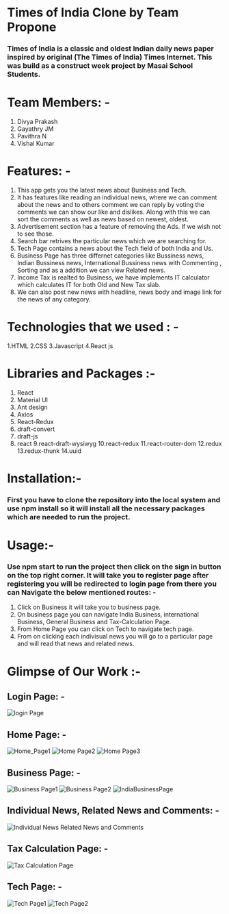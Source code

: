 # Times of India Clone by Team Propone

### Times of India is a classic and oldest Indian daily news paper inspired by original (The Times of India) Times Internet. This was build as a construct week        project by Masai School Students.

# Team Members: -
  1. Divya Prakash
  2. Gayathry JM
  3. Pavithra N
  4. Vishal Kumar

# Features: -
  1. This app gets you the latest news about Business and Tech.
  2. It has features like reading an individual news, where we can comment about the news and to others comment we can reply by voting the comments we can show        our like and dislikes. Along with this we can sort the comments as well as news based on newest, oldest.
  3. Advertisement section has a feature of removing the Ads. If we wish not to see those.
  4. Search bar retrives the particular news which we are searching for.
  5. Tech Page contains a news about the Tech field of both India and Us.
  6. Business Page has three differnet categories like Bussiness news, Indian Bussiness news, International Bussiness news with Commenting , Sorting and as a          addition we can view Related news.
  7. Income Tax is realted to Business, we have implements IT calculator which calculates IT for both Old and New Tax slab.
  8. We can also post new news with headline, news body and image link for the news of any category.

# Technologies that we used : -
  1.HTML
  2.CSS
  3.Javascript
  4.React js

# Libraries and Packages :-
  1. React
  2. Material UI
  3. Ant design
  4. Axios
  5. React-Redux
  6. draft-convert
  7. draft-js
  8. react
  9.react-draft-wysiwyg
  10.react-redux
  11.react-router-dom
  12.redux
  13.redux-thunk
  14.uuid


# Installation:-
### First you have to clone the repository into the local system and use npm install so it will install all the necessary packages which are needed to run the project.

# Usage:-
### Use npm start to run the project then click on the sign in button on the top right corner. It will take you to register page after registering you will be        redirected to login page from there you can Navigate the below mentioned routes: -
  1.  Click on Business it will take you to  business page.
  2.  On business page you can navigate India Business, international Business, General Business and Tax-Calculation Page.
  3. From Home Page you can click on Tech to navigate tech page.
  4. From on clicking each indivisual news you will go to a particular page and will read that news and related news.

# Glimpse of Our Work :-

## Login Page: -
![login Page](https://github.com/Vishal643/propane/blob/main/public/assets/LoginPage.png)

## Home Page: -
![Home_Page1](https://github.com/Vishal643/propane/blob/main/public/assets/HomePage1.png)
![Home Page2](https://github.com/Vishal643/propane/blob/main/public/assets/HomePage2.png)
![Home Page3](https://github.com/Vishal643/propane/blob/main/public/assets/HomePage3.png)

## Business Page: - 
![Business Page1](https://github.com/Vishal643/propane/blob/main/public/assets/BusinessPage1.png)
![Business Page2](https://github.com/Vishal643/propane/blob/main/public/assets/BusinessPage2.png)
![IndiaBusinessPage](https://github.com/Vishal643/propane/blob/main/public/assets/IndiaBusinessPage.png)

## Individual News, Related News and Comments: - 
![Individual News Related News and Comments](https://github.com/Vishal643/propane/blob/main/public/assets/IndivisulaNewsAndComment.png)

## Tax Calculation Page: - 
![Tax Calculation Page](https://github.com/Vishal643/propane/blob/main/public/assets/Tax-Calculationpage.png) 

## Tech Page: - 
![Tech Page1](https://github.com/Vishal643/propane/blob/main/public/assets/TachPage1.png)
![Tech Page2](https://github.com/Vishal643/propane/blob/main/public/assets/TechPage2.png)
